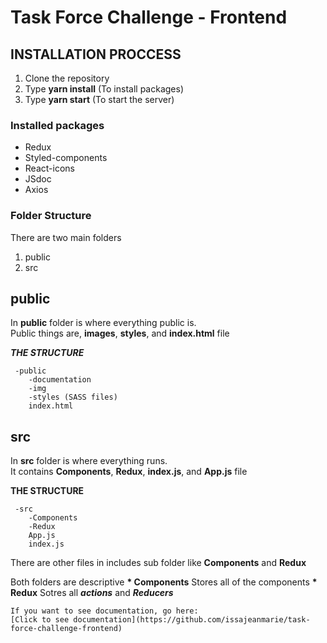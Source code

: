 # Task Force Challenge - Frontend


## INSTALLATION PROCCESS
	
 1. Clone the repository
 2. Type __yarn install__ (To install packages)
 3. Type __yarn start__ (To start the server)


### Installed packages

 * Redux
 * Styled-components
 * React-icons
 * JSdoc
 * Axios


### Folder Structure

There are two main folders  
 1. public
 2. src


## public

In __public__ folder is where everything public is.  
Public things are, __images__, __styles__, and __index.html__ file  


___THE STRUCTURE___

	 -public
	 	-documentation
	 	-img
	 	-styles (SASS files)
	 	index.html


## src

In __src__ folder is where everything runs.  
It contains __Components__, __Redux__, __index.js__, and __App.js__ file  


__THE STRUCTURE__

	 -src
	 	-Components
	 	-Redux
	 	App.js
	 	index.js

There are other files in includes sub folder like 
__Components__ and __Redux__  

Both folders are descriptive
__* Components__ Stores all of the components
__* Redux__ Sotres all ___actions___ and ___Reducers___

	If you want to see documentation, go here:  
	[Click to see documentation](https://github.com/issajeanmarie/task-force-challenge-frontend)